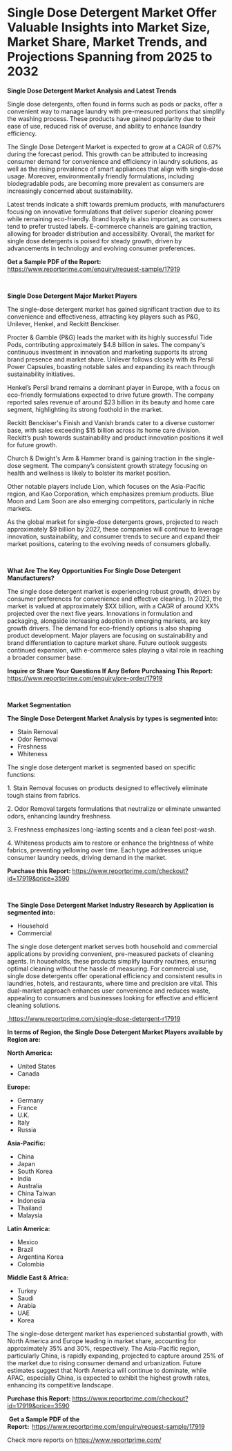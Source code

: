 <p><h1>Single Dose Detergent Market Offer Valuable Insights into Market Size, Market Share, Market Trends, and Projections Spanning from 2025 to 2032</h1></p><p><strong>Single Dose Detergent Market Analysis and Latest Trends</strong></p>
<p><p>Single dose detergents, often found in forms such as pods or packs, offer a convenient way to manage laundry with pre-measured portions that simplify the washing process. These products have gained popularity due to their ease of use, reduced risk of overuse, and ability to enhance laundry efficiency.</p><p>The Single Dose Detergent Market is expected to grow at a CAGR of 0.67% during the forecast period. This growth can be attributed to increasing consumer demand for convenience and efficiency in laundry solutions, as well as the rising prevalence of smart appliances that align with single-dose usage. Moreover, environmentally friendly formulations, including biodegradable pods, are becoming more prevalent as consumers are increasingly concerned about sustainability.</p><p>Latest trends indicate a shift towards premium products, with manufacturers focusing on innovative formulations that deliver superior cleaning power while remaining eco-friendly. Brand loyalty is also important, as consumers tend to prefer trusted labels. E-commerce channels are gaining traction, allowing for broader distribution and accessibility. Overall, the market for single dose detergents is poised for steady growth, driven by advancements in technology and evolving consumer preferences.</p></p>
<p><strong>Get a Sample PDF of the Report:&nbsp;</strong> <a href="https://www.reportprime.com/enquiry/request-sample/17919?utm_campaign=3184&utm_medium=2&utm_source=Github&utm_content=ia&utm_term=18032025&utm_id=single-dose-detergent">https://www.reportprime.com/enquiry/request-sample/17919</a></p>
<p>&nbsp;</p>
<p><strong>Single Dose Detergent Major Market Players</strong></p>
<p><p>The single-dose detergent market has gained significant traction due to its convenience and effectiveness, attracting key players such as P&G, Unilever, Henkel, and Reckitt Benckiser. </p><p>Procter & Gamble (P&G) leads the market with its highly successful Tide Pods, contributing approximately $4.8 billion in sales. The company's continuous investment in innovation and marketing supports its strong brand presence and market share. Unilever follows closely with its Persil Power Capsules, boasting notable sales and expanding its reach through sustainability initiatives.</p><p>Henkel’s Persil brand remains a dominant player in Europe, with a focus on eco-friendly formulations expected to drive future growth. The company reported sales revenue of around $23 billion in its beauty and home care segment, highlighting its strong foothold in the market.</p><p>Reckitt Benckiser's Finish and Vanish brands cater to a diverse customer base, with sales exceeding $15 billion across its home care division. Reckitt’s push towards sustainability and product innovation positions it well for future growth. </p><p>Church & Dwight's Arm & Hammer brand is gaining traction in the single-dose segment. The company’s consistent growth strategy focusing on health and wellness is likely to bolster its market position.</p><p>Other notable players include Lion, which focuses on the Asia-Pacific region, and Kao Corporation, which emphasizes premium products. Blue Moon and Lam Soon are also emerging competitors, particularly in niche markets.</p><p>As the global market for single-dose detergents grows, projected to reach approximately $9 billion by 2027, these companies will continue to leverage innovation, sustainability, and consumer trends to secure and expand their market positions, catering to the evolving needs of consumers globally.</p></p>
<p>&nbsp;</p>
<p><strong>What Are The Key Opportunities For Single Dose Detergent Manufacturers?</strong></p>
<p><p>The single dose detergent market is experiencing robust growth, driven by consumer preferences for convenience and effective cleaning. In 2023, the market is valued at approximately $XX billion, with a CAGR of around XX% projected over the next five years. Innovations in formulation and packaging, alongside increasing adoption in emerging markets, are key growth drivers. The demand for eco-friendly options is also shaping product development. Major players are focusing on sustainability and brand differentiation to capture market share. Future outlook suggests continued expansion, with e-commerce sales playing a vital role in reaching a broader consumer base.</p></p>
<p><strong>Inquire or Share Your Questions If Any Before Purchasing This Report:</strong> <a href="https://www.reportprime.com/enquiry/pre-order/17919?utm_campaign=3184&utm_medium=2&utm_source=Github&utm_content=ia&utm_term=18032025&utm_id=single-dose-detergent">https://www.reportprime.com/enquiry/pre-order/17919</a></p>
<p>&nbsp;</p>
<p><strong>Market Segmentation</strong></p>
<p><strong>The Single Dose Detergent Market Analysis by types is segmented into:</strong></p>
<p><ul><li>Stain Removal</li><li>Odor Removal</li><li>Freshness</li><li>Whiteness</li></ul></p>
<p><p>The single dose detergent market is segmented based on specific functions: </p><p>1. Stain Removal focuses on products designed to effectively eliminate tough stains from fabrics.</p><p>2. Odor Removal targets formulations that neutralize or eliminate unwanted odors, enhancing laundry freshness.</p><p>3. Freshness emphasizes long-lasting scents and a clean feel post-wash. </p><p>4. Whiteness products aim to restore or enhance the brightness of white fabrics, preventing yellowing over time. Each type addresses unique consumer laundry needs, driving demand in the market.</p></p>
<p><strong>Purchase this Report:&nbsp;</strong><a href="https://www.reportprime.com/checkout?id=17919&price=3590&utm_campaign=3184&utm_medium=2&utm_source=Github&utm_content=ia&utm_term=18032025&utm_id=single-dose-detergent">https://www.reportprime.com/checkout?id=17919&price=3590</a></p>
<p>&nbsp;</p>
<p><strong>The Single Dose Detergent Market Industry Research by Application is segmented into:</strong></p>
<p><ul><li>Household</li><li>Commercial</li></ul></p>
<p><p>The single dose detergent market serves both household and commercial applications by providing convenient, pre-measured packets of cleaning agents. In households, these products simplify laundry routines, ensuring optimal cleaning without the hassle of measuring. For commercial use, single dose detergents offer operational efficiency and consistent results in laundries, hotels, and restaurants, where time and precision are vital. This dual-market approach enhances user convenience and reduces waste, appealing to consumers and businesses looking for effective and efficient cleaning solutions.</p></p>
<p><a href="https://www.reportprime.com/single-dose-detergent-r17919?utm_campaign=3184&utm_medium=2&utm_source=Github&utm_content=ia&utm_term=18032025&utm_id=single-dose-detergent">&nbsp;https://www.reportprime.com/single-dose-detergent-r17919</a></p>
<p><strong>In terms of Region, the Single Dose Detergent Market Players available by Region are:</strong></p>
<p>
    <p> <strong> North America: </strong>
        <ul>
            <li>United States</li>
            <li>Canada</li>
        </ul>
        </p> 
    <p> <strong> Europe: </strong>
        <ul>
            <li>Germany</li>
            <li>France</li>
            <li>U.K.</li>
            <li>Italy</li>
            <li>Russia</li>
        </ul>
        </p> 
    <p> <strong> Asia-Pacific: </strong>
        <ul>
            <li>China</li>
            <li>Japan</li>
            <li>South Korea</li>
            <li>India</li>
            <li>Australia</li>
            <li>China Taiwan</li>
            <li>Indonesia</li>
            <li>Thailand</li>
            <li>Malaysia</li>
        </ul>
        </p> 
    <p> <strong> Latin America: </strong>
        <ul>
            <li>Mexico</li>
            <li>Brazil</li>
            <li>Argentina Korea</li>
            <li>Colombia</li>
        </ul>
        </p> 
    <p> <strong> Middle East & Africa: </strong>
        <ul>
            <li>Turkey</li>
            <li>Saudi</li>
            <li>Arabia</li>
            <li>UAE</li>
            <li>Korea</li>
        </ul>
    </p>
    </p>
<p><p>The single-dose detergent market has experienced substantial growth, with North America and Europe leading in market share, accounting for approximately 35% and 30%, respectively. The Asia-Pacific region, particularly China, is rapidly expanding, projected to capture around 25% of the market due to rising consumer demand and urbanization. Future estimates suggest that North America will continue to dominate, while APAC, especially China, is expected to exhibit the highest growth rates, enhancing its competitive landscape.</p></p>
<p><strong>Purchase this Report: </strong><a href="https://www.reportprime.com/checkout?id=17919&price=3590&utm_campaign=3184&utm_medium=2&utm_source=Github&utm_content=ia&utm_term=18032025&utm_id=single-dose-detergent">https://www.reportprime.com/checkout?id=17919&price=3590</a></p>
<p>&nbsp;<strong>Get a Sample PDF of the Report:&nbsp;&nbsp;</strong><a href="https://www.reportprime.com/enquiry/request-sample/17919?utm_campaign=3184&utm_medium=2&utm_source=Github&utm_content=ia&utm_term=18032025&utm_id=single-dose-detergent">https://www.reportprime.com/enquiry/request-sample/17919</a></p>
<p><strong></strong></p>
<p>Check more reports on <a href="https://www.reportprime.com/?utm_campaign=3184&utm_medium=2&utm_source=Github&utm_content=ia&utm_term=18032025&utm_id=single-dose-detergent">https://www.reportprime.com/</a></p>